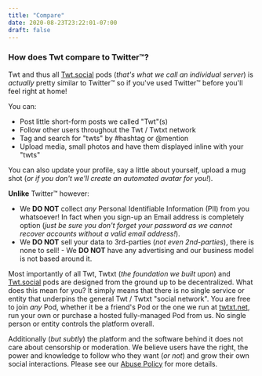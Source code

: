 ```yaml
---
title: "Compare"
date: 2020-08-23T23:22:01-07:00
draft: false
---
```


### How does Twt compare to Twitter™?

Twt and thus all [Twt.social](https://twt.social)
pods (_that's what we call an individual server_) is _actually_ pretty similar
to Twitter™ so if you've used Twitter™ before you'll feel right at home!

You can:

 - Post little short-form posts we called "Twt"(s)
 - Follow other users throughout the Twt / Twtxt network
 - Tag and search for "twts" by #hashtag or @mention
 - Upload media, small photos and have them displayed inline with your "twts"

You can also update your profile, say a little about yourself, upload a mug
shot (_or if you don't we'll create an automated avatar for you!_).

**Unlike** Twitter™ however:

 - We **DO NOT** collect _any_ Personal Identifiable Information (PII) from
you whatsoever! In fact when you sign-up an Email address is completely option
(_just be sure you don't forget your password as we cannot recover accounts without a valid email address!_).
 - We **DO NOT** sell your data to 3rd-parties (_not even 2nd-parties_),
there is none to sell!  - We **DO NOT** have any advertising and our business
model is not based around it.

Most importantly of all Twt, Twtxt (_the foundation we built upon_)
and [Twt.social](https://twt.social) pods are designed from the ground up to
be decentralized. What does this mean for you? It simply means that there is
no single service or entity that underpins the general Twt / Twtxt "social
network". You are free to join _any_ Pod, whether it be a friend's Pod or the
one we run at [twtxt.net](https://twtxt.net), run your own or purchase a
hosted fully-managed Pod from us. No single person or entity controls the
platform overall.

Additionally (_but subtly_) the platform and the software behind it does not
care about censorship or moderation. We believe users have the right,
the power and knowledge to follow who they want (_or not_) and grow their own
social interactions. Please see our [Abuse Policy](https://twt.social/abuse)
for more details.
